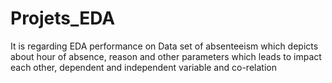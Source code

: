 # Projets_EDA
It is regarding EDA performance on Data set of absenteeism which depicts about hour of absence, reason and other parameters which leads to impact each other, dependent and independent variable and co-relation 
